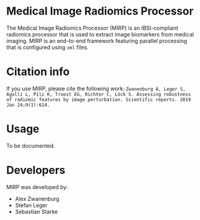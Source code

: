 # Medical Image Radiomics Processor

The Medical Image Radiomics Processor (MIRP) is an IBSI-compliant radiomics processor that is used to extract image biomarkers from medical imaging. MIRP is an end-to-end framework featuring parallel processing that is configured using `xml` files.

# Citation info
If you use MIRP, please cite the following work:
```Zwanenburg A, Leger S, Agolli L, Pilz K, Troost EG, Richter C, Löck S. Assessing robustness of radiomic features by image perturbation. Scientific reports. 2019 Jan 24;9(1):614.```

# Usage
To be documented.

# Developers

MIRP was developed by:
* Alex Zwanenburg
* Stefan Leger
* Sebastian Starke

